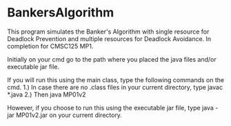 # BankersAlgorithm
This program simulates the Banker's Algorithm with single resource for Deadlock Prevention and multiple resources for Deadlock Avoidance. In completion for CMSC125 MP1.

Initially on your cmd go to the path where you placed the java files and/or executable jar file.

If you will run this using the main class, type the following commands on the cmd.
1.) In case there are no .class files in your current directory, type
		javac *.java
2.) Then
		java MP01v2

However, if you choose to run this using the executable jar file, type
	java -jar MP01v2.jar
on your current directory.